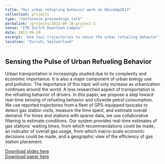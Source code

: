 ```yaml
---
title: "Our urban refueling behavior work on Ubicomp2013"
collection: projects
type: "Conference proceedings talk"
permalink: /projects/2013-09-10-project-1
venue: "ETH Zurich Downtown Campus"
date: 2013-09-10
excerpt: 'Use taxi trajectories to sense the urban refueling behavior'
location: "Zurich, Switzerland"
---
```


## Sensing the Pulse of Urban Refueling Behavior

Urban transportation is increasingly studied due to its complexity and economic importance. It is also a major component of urban energy use and pollution. The importance of
this topic will only increase as urbanization continues
around the world. A less researched aspect of transportation
is the refueling behavior of drivers. In this paper, we propose
a step toward real-time sensing of refueling behavior and citywide petrol consumption. We use reported trajectories
from a fleet of GPS-equipped taxicabs to detect gas station visits, measure the time spent, and estimate overall demand. For times and stations with sparse data, we use collaborative filtering to estimate conditions. Our system provides real-time estimates of gas stations' waiting times, from which recommendations could be made, an indicator of overall gas usage, from which macro-scale economic decisions could be made, and a geographic view of the efficiency of gas station placement. 


[Download slides here](https://zhfzhmsra.github.io/files/kdd2016/ubicomp2013/ubicomp2013.pptx)<br />
[Download paper here](https://zhfzhmsra.github.io/files/ubicomp2015/ubicomp2013/p13-zhang.pdf)



